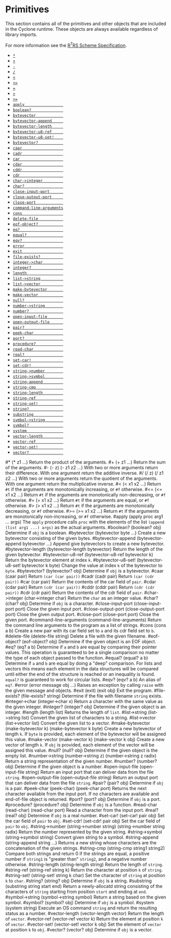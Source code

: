 # Primitives

This section contains all of the primitives and other objects that are included in the Cyclone runtime. These objects are always available regardless of library imports.

For more information see the [R<sup>7</sup>RS Scheme Specification](../r7rs.pdf).

- [`*`](#)
- [`+`](#-1)
- [`-`](#-)
- [`/`](#-2)
- [`<`](#-3)
- [`<=`](#-4)
- [`=`](#-5)
- [`>`](#-6)
- [`>=`](#-7)
- [`apply                 `](#apply)
- [`boolean?              `](#boolean)
- [`bytevector            `](#bytevector)
- [`bytevector-append     `](#bytevector-append)
- [`bytevector-length     `](#bytevector-length)
- [`bytevector-u8-ref     `](#bytevector-u8-ref)
- [`bytevector-u8-set!    `](#bytevector-u8-set)
- [`bytevector?           `](#bytevector)
- [`caar                  `](#caar)
- [`cadr                  `](#cadr)
- [`car                   `](#car)
- [`cdar                  `](#cdar)
- [`cddr                  `](#cddr)
- [`cdr                   `](#cdr)
- [`char->integer         `](#char-integer)
- [`char?                 `](#char)
- [`close-input-port      `](#close-input-port)
- [`close-output-port     `](#close-output-port)
- [`close-port            `](#close-port)
- [`command-line-arguments`](#command-line-arguments)
- [`cons                  `](#cons)
- [`delete-file           `](#delete-file)
- [`eof-object?           `](#eof-object)
- [`eq?                   `](#eq)
- [`equal?                `](#equal)
- [`eqv?                  `](#eqv)
- [`error                 `](#error)
- [`exit                  `](#exit)
- [`file-exists?          `](#file-exists)
- [`integer->char         `](#integer-char)
- [`integer?              `](#integer)
- [`length                `](#length)
- [`list->string          `](#list-string)
- [`list->vector          `](#list-vector)
- [`make-bytevector       `](#make-bytevector)
- [`make-vector           `](#make-vector)
- [`null?                 `](#null)
- [`number->string        `](#number-string)
- [`number?               `](#number)
- [`open-input-file       `](#open-input-file)
- [`open-output-file      `](#open-output-file)
- [`pair?                 `](#pair)
- [`peek-char             `](#peek-char)
- [`port?                 `](#port)
- [`procedure?            `](#procedure)
- [`read-char             `](#read-char)
- [`real?                 `](#real)
- [`set-car!              `](#set-car)
- [`set-cdr!              `](#set-cdr)
- [`string->number        `](#string-number)
- [`string->symbol        `](#string-symbol)
- [`string-append         `](#string-append)
- [`string-cmp            `](#string-cmp)
- [`string-length         `](#string-length)
- [`string-ref            `](#string-ref)
- [`string-set!           `](#string-set)
- [`string?               `](#string)
- [`substring             `](#substring)
- [`symbol->string        `](#symbol-string)
- [`symbol?               `](#symbol)
- [`system                `](#system)
- [`vector-length         `](#vector-length)
- [`vector-ref            `](#vector-ref)
- [`vector-set!           `](#vector-set)
- [`vector?               `](#vector)

#\*
    (* z1 ...)
Return the product of the arguments.
#+
    (+ z1 ...)
Return the sum of the arguments.
#-
    (- z)
    (- z1 z2 ...)
With two or more arguments return their difference. With one argument return the additive inverse.
#/
    (/ z)
    (/ z1 z2 ...)
With two or more arguments return the quotient of the arguments. With one argument return the multiplicative inverse.
#<
    (< x1 x2 ...)
Return `#t` if the arguments are monotonically increasing, or `#f` otherwise.
#<=
    (<= x1 x2 ...)
Return `#t` if the arguments are monotonically non-decreasing, or `#f` otherwise.
#=
    (= x1 x2 ...)
Return `#t` if the arguments are equal, or `#f` otherwise.
#>
    (> x1 x2 ...)
Return `#t` if the arguments are monotonically decreasing, or `#f` otherwise.
#>=
    (>= x1 x2 ...)
Return `#t` if the arguments are monotonically non-increasing, or `#f` otherwise.
#apply
    (apply proc arg1 ... args)
The `apply` procedure calls `proc` with the elements of the list `(append (list arg1 ...) args)` as the actual arguments.
#boolean?
    (boolean? obj)
Determine if `obj` is a boolean.
#bytevector
    (bytevector byte ...)
Create a new bytevector consisting of the given bytes.
#bytevector-append
    (bytevector-append bytevector ...)
Append give bytevectors to create a new bytevector.
#bytevector-length
    (bytevector-length bytevector)
Return the length of the given bytevector.
#bytevector-u8-ref
    (bytevector-u8-ref bytevector k)
Return the bytevector element at index `k`.
#bytevector-u8-set!
    (bytevector-u8-set! bytevector k byte)
Change the value at index `k` of the bytevector to `byte`.
#bytevector?
    (bytevector? obj)
Determine if `obj` is a bytevector.
#caar
    (caar pair)
Return `(car (car pair))`
#cadr
    (cadr pair)
Return `(car (cdr pair))`
#car
    (car pair)
Return the contents of the car field of `pair`.
#cdar
    (cdar pair)
Return `(cdr (car pair))`
#cddr
    (cddr pair)
Return `(cdr (cdr pair))`
#cdr
    (cdr pair)
Return the contents of the cdr field of `pair`.
#char->integer
    (char->integer char)
Return the `char` as an integer value.
#char?
    (char? obj)
Determine if `obj` is a character.
#close-input-port
    (close-input-port port)
Close the given input port.
#close-output-port
    (close-output-port port)
Close the given output port.
#close-port
    (close-port port)
Close the given port.
#command-line-arguments
    (command-line-arguments)
Return the command line arguments to the program as a list of strings.
#cons
    (cons a b)
Create a new pair with its car field set to `a` and its cdr field set to `b`.
#delete-file
    (delete-file string)
Delete a file with the given filename.
#eof-object?
    (eof-object? obj)
Determine if the given object is an EOF object.
#eq?
    (eq? a b)
Determine if `a` and `b` are equal by comparing their pointer values. This operation is guaranteed to be a single comparison no matter the type of each object passed to the function.
#equal?
    (equal? a b)
Determine if `a` and `b` are equal by doing a "deep" comparison. For lists and vectors this means each element in the data structures will be compared until either the end of the structure is reached or an inequality is found. `equal?` is guaranteed to work for circular lists.
#eqv?
    (eqv? a b)
An alias of `eq?`.
#error
    (error message obj ...)
Raises an exception by calling `raise` with the given message and objects.
#exit
    (exit)
    (exit obj)
Exit the program.
#file-exists?
    (file-exists? string)
Determine if the file with filename `string` exists.
#integer->char
    (integer->char x)
Return a character with the same value as the given integer.
#integer?
    (integer? obj)
Determine if the given object is an integer.
#length
    (length list)
Returns the length of `list`.
#list->string
    (list->string list)
Convert the given list of characters to a string.
#list->vector
    (list->vector list)
Convert the given list to a vector.
#make-bytevector
    (make-bytevector k)
    (make-bytevector k byte)
Create a new bytevector of length `k`. If `byte` is provided, each element of the bytevector will be assigned this value.
#make-vector
    (make-vector k)
    (make-vector k obj)
Create a new vector of length `k`. If `obj` is provided, each element of the vector will be assigned this value.
#null?
    (null? obj)
Determine if the given object is the empty list.
#number->string
    (number->string z)
    (number->string z radix)
Return a string representation of the given number.
#number?
    (number? obj)
Determine if the given object is a number.
#open-input-file
    (open-input-file string)
Return an input port that can deliver data from the file `string`.
#open-output-file
    (open-output-file string)
Return an output port that can deliver data from the file `string`.
#pair?
    (pair? obj)
Determine if `obj` is a pair.
#peek-char
    (peek-char)
    (peek-char port)
Returns the next character available from the input port. If no characters are available and end-of-file object is returned.
#port?
    (port? obj)
Determine if `obj` is a port.
#procedure?
    (procedure? obj)
Determine if `obj` is a function.
#read-char
    (read-char)
    (read-char port)
Read a character from the input port.
#real?
    (real? obj)
Determine if `obj` is a real number.
#set-car!
    (set-car! pair obj)
Set the car field of `pair` to `obj`.
#set-cdr!
    (set-cdr! pair obj)
Set the car field of `pair` to `obj`.
#string->number
    (string->number string)
    (string->number string radix)
Return the number represented by the given string.
#string->symbol
    (string->symbol string)
Convert given string to a symbol.
#string-append
    (string-append string ...)
Returns a new string whose characters are the concatenation of the given strings.
#string-cmp
    (string-cmp string1 string2)
Compare both strings and return 0 if the strings are equal, a positive number if `string1` is "greater than" `string2`, and a negative number otherwise.
#string-length
    (string-length string)
Return the length of `string`.
#string-ref
    (string-ref string k)
Return the character at position `k` of `string`.
#string-set!
    (string-set! string k char)
Set the character of `string` at position `k` to `char`.
#string?
    (string? obj)
Determine if `obj` is a string.
#substring
    (substring string start end)
Return a newly-allocatd string consisting of the characters of `string` starting from position `start` and ending at `end`.
#symbol->string
    (symbol->string symbol)
Return a string based on the given symbol.
#symbol?
    (symbol? obj)
Determine if `obj` is a symbol.
#system
    (system string)
Execute an OS command `string` and return the resulting status as a number.
#vector-length
    (vector-length vector)
Return the length of `vector`.
#vector-ref
    (vector-ref vector k)
Return the element at position `k` of `vector`.
#vector-set!
    (vector-set! vector k obj)
Set the element of `vector` at position `k` to `obj`.
#vector?
    (vector? obj)
Determine if `obj` is a vector.
